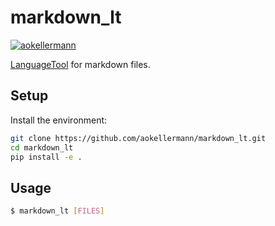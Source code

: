 # markdown_lt

[![aokellermann](https://circleci.com/gh/aokellermann/markdown_lt.svg?style=svg)](https://app.circleci.com/pipelines/github/aokellermann/markdown_lt)

[LanguageTool](https://languagetool.org/) for markdown files.

## Setup

Install the environment:

```bash
git clone https://github.com/aokellermann/markdown_lt.git
cd markdown_lt
pip install -e .
```

## Usage

```bash
$ markdown_lt [FILES]
```
